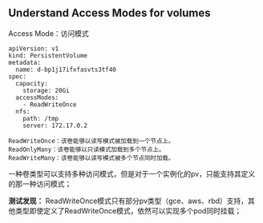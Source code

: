 ## Understand Access Modes for volumes


Access Mode：访问模式

```
apiVersion: v1
kind: PersistentVolume
metadata:
  name: d-bp1j17ifxfasvts3tf40
spec:
  capacity:
    storage: 20Gi
  accessModes:
    - ReadWriteOnce
  nfs:
    path: /tmp
    server: 172.17.0.2
```

	ReadWriteOnce：该卷能够以读写模式被加载到一个节点上。
	ReadOnlyMany：该卷能够以只读模式加载到多个节点上。
	ReadWriteMany：该卷能够以读写模式被多个节点同时加载。

一种卷类型可以支持多种访问模式，但是对于一个实例化的pv，只能支持其定义的那一种访问模式；


**测试发现：**
ReadWriteOnce模式只有部分pv类型（gce、aws、rbd）支持，其他类型即使定义了ReadWriteOnce模式，依然可以实现多个pod同时挂载；